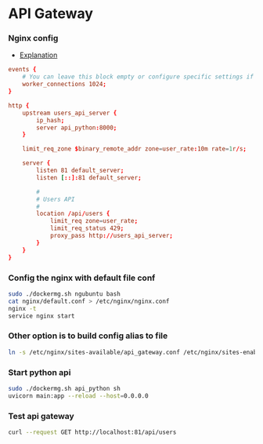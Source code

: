 # API Gateway

### Nginx config
- [Explanation](./nginx_config_details.md)
```conf
events {
    # You can leave this block empty or configure specific settings if needed
    worker_connections 1024;
}

http {
    upstream users_api_server {
        ip_hash;
        server api_python:8000;
    }

    limit_req_zone $binary_remote_addr zone=user_rate:10m rate=1r/s;

    server {
        listen 81 default_server;
        listen [::]:81 default_server;

        #
        # Users API
        #
        location /api/users {
            limit_req zone=user_rate;
            limit_req_status 429;
            proxy_pass http://users_api_server;
        }
    }
}

```

### Config the nginx with default file conf
```sh
sudo ./dockermg.sh ngubuntu bash
cat nginx/default.conf > /etc/nginx/nginx.conf
nginx -t
service nginx start
```

### Other option is to build config alias to file
```sh
ln -s /etc/nginx/sites-available/api_gateway.conf /etc/nginx/sites-enabled/api_gateway
```

### Start python api
```sh
sudo ./dockermg.sh api_python sh
uvicorn main:app --reload --host=0.0.0.0
```

### Test api gateway
```sh
curl --request GET http://localhost:81/api/users
```
